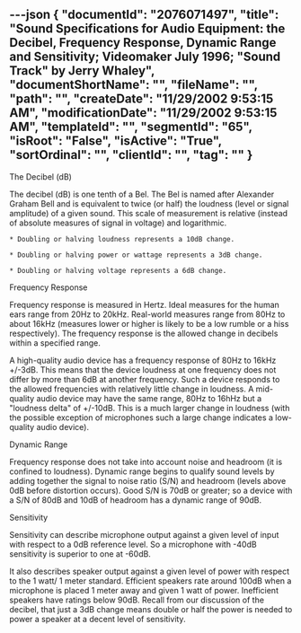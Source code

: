 ---json
{
  "documentId": "2076071497",
  "title": "Sound Specifications for Audio Equipment: the Decibel, Frequency Response, Dynamic Range and Sensitivity; Videomaker July 1996; &quot;Sound Track&quot; by Jerry Whaley",
  "documentShortName": "",
  "fileName": "",
  "path": "",
  "createDate": "11/29/2002 9:53:15 AM",
  "modificationDate": "11/29/2002 9:53:15 AM",
  "templateId": "",
  "segmentId": "65",
  "isRoot": "False",
  "isActive": "True",
  "sortOrdinal": "",
  "clientId": "",
  "tag": ""
}
---

The Decibel (dB)

The decibel (dB) is one tenth of a Bel. The Bel is named after Alexander Graham Bell and is equivalent to twice (or half) the loudness (level or signal amplitude) of a given sound. This scale of measurement is relative (instead of absolute measures of signal in voltage) and logarithmic.

    * Doubling or halving loudness represents a 10dB change.

    * Doubling or halving power or wattage represents a 3dB change.

    * Doubling or halving voltage represents a 6dB change.


Frequency Response

Frequency response is measured in Hertz. Ideal measures for the human ears range from 20Hz to 20kHz. Real-world measures range from 80Hz to about 16kHz (measures lower or higher is likely to be a low rumble or a hiss respectively). The frequency response is the allowed change in decibels within a specified range.

A high-quality audio device has a frequency response of 80Hz to 16kHz +/-3dB. This means that the device loudness at one frequency does not differ by more than 6dB at another frequency. Such a device responds to the allowed frequencies with relatively little change in loudness. A mid-quality audio device may have the same range, 80Hz to 16hHz but a &quot;loudness delta&quot; of +/-10dB. This is a much larger change in loudness (with the possible exception of microphones such a large change indicates a low-quality audio device).


Dynamic Range

Frequency response does not take into account noise and headroom (it is confined to loudness). Dynamic range begins to qualify sound levels by adding together the signal to noise ratio (S/N) and headroom (levels above 0dB before distortion occurs). Good S/N is 70dB or greater; so a device with a S/N of 80dB and 10dB of headroom has a dynamic range of 90dB.


Sensitivity

Sensitivity can describe microphone output against a given level of input with respect to a 0dB reference level. So a microphone with -40dB sensitivity is superior to one at -60dB.

It also describes speaker output against a given level of power with respect to the 1 watt/ 1 meter standard. Efficient speakers rate around 100dB when a microphone is placed 1 meter away and given 1 watt of power. Inefficient speakers have ratings below 90dB. Recall from our discussion of the decibel, that just a 3dB change means double or half the power is needed to power a speaker at a decent level of sensitivity.
